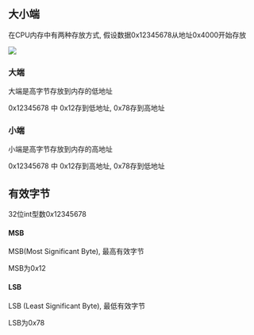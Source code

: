 <!--
 * @Description: 
 * @Version: 1.0
 * @Author: dalao
 * @Email: dalao_li@163.com
 * @Date: 2022-04-10 22:17:31
 * @LastEditors: DaLao
 * @LastEditTime: 2022-08-21 23:21:52
-->

## 大小端

在CPU内存中有两种存放方式, 假设数据0x12345678从地址0x4000开始存放

![](https://cdn.hurra.ltd/img/2022-4-10-2302.svg)


### 大端

大端是高字节存放到内存的低地址

0x12345678 中 0x12存到低地址, 0x78存到高地址

### 小端

小端是高字节存放到内存的高地址

0x12345678 中 0x12存到高地址, 0x78存到低地址


## 有效字节

32位int型数$0x12345678$

#### MSB


MSB(Most Significant Byte), 最高有效字节

MSB为$0x12$

#### LSB


LSB (Least Significant Byte), 最低有效字节





LSB为$0x78$

